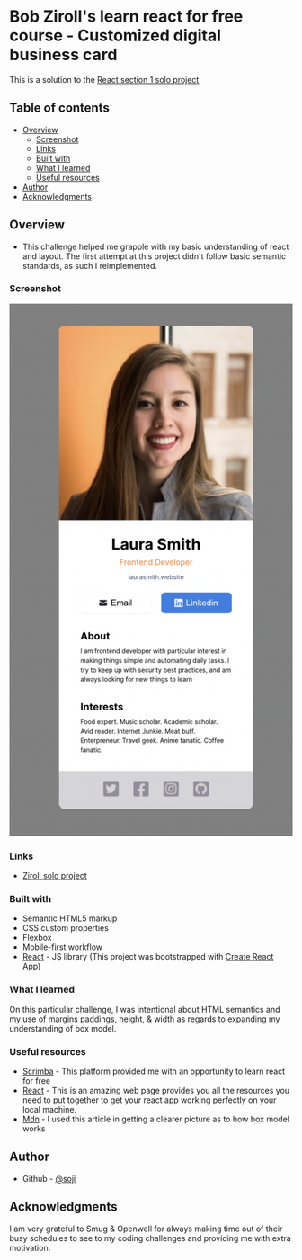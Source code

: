 # Bob Ziroll's learn react for free course - Customized digital business card

This is a solution to the [React section 1 solo project](https://scrimba.com/learn/learnreact/react-section-1-solo-project-coce646e88eea46f91af43ca4)

## Table of contents

- [Overview](#overview)
  - [Screenshot](#screenshot)
  - [Links](#links)
  - [Built with](#built-with)
  - [What I learned](#what-i-learned)
  - [Useful resources](#useful-resources)
- [Author](#author)
- [Acknowledgments](#acknowledgments)

## Overview

- This challenge helped me grapple with my basic understanding of react and layout. The first attempt at this project didn't follow basic semantic standards, as such I reimplemented.

### Screenshot

![](./src/images/screenshot.png)

### Links

- [Ziroll solo project](https://ziroll-project.vercel.app/)

### Built with

- Semantic HTML5 markup
- CSS custom properties
- Flexbox
- Mobile-first workflow
- [React](https://reactjs.org/) - JS library (This project was bootstrapped with [Create React App](https://github.com/facebook/create-react-app))

### What I learned

On this particular challenge, I was intentional about HTML semantics and my use of margins paddings, height, & width as regards to expanding my understanding of box model.

### Useful resources

- [Scrimba](https://scrimba.com/learn/learnreact) - This platform provided me with an opportunity to learn react for free
- [React](https://reactjs.org/) - This is an amazing web page provides you all the resources you need to put together to get your react app working perfectly on your local machine.
- [Mdn](https://developer.mozilla.org/en-US/docs/Learn/CSS/Building_blocks/The_box_model) - I used this article in getting a clearer picture as to how box model works

## Author

- Github - [@soji](https://github.com/soji-opa)

## Acknowledgments

I am very grateful to Smug & Openwell for always making time out of their busy schedules to see to my coding challenges and providing me with extra motivation.
